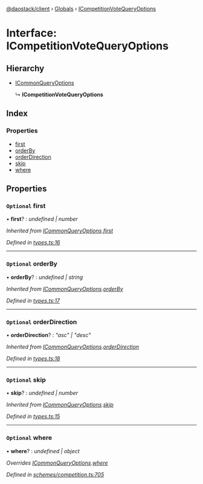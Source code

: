 [@daostack/client](../README.md) › [Globals](../globals.md) › [ICompetitionVoteQueryOptions](icompetitionvotequeryoptions.md)

# Interface: ICompetitionVoteQueryOptions

## Hierarchy

* [ICommonQueryOptions](icommonqueryoptions.md)

  ↳ **ICompetitionVoteQueryOptions**

## Index

### Properties

* [first](icompetitionvotequeryoptions.md#optional-first)
* [orderBy](icompetitionvotequeryoptions.md#optional-orderby)
* [orderDirection](icompetitionvotequeryoptions.md#optional-orderdirection)
* [skip](icompetitionvotequeryoptions.md#optional-skip)
* [where](icompetitionvotequeryoptions.md#optional-where)

## Properties

### `Optional` first

• **first**? : *undefined | number*

*Inherited from [ICommonQueryOptions](icommonqueryoptions.md).[first](icommonqueryoptions.md#optional-first)*

*Defined in [types.ts:16](https://github.com/daostack/client/blob/1bc237e/src/types.ts#L16)*

___

### `Optional` orderBy

• **orderBy**? : *undefined | string*

*Inherited from [ICommonQueryOptions](icommonqueryoptions.md).[orderBy](icommonqueryoptions.md#optional-orderby)*

*Defined in [types.ts:17](https://github.com/daostack/client/blob/1bc237e/src/types.ts#L17)*

___

### `Optional` orderDirection

• **orderDirection**? : *"asc" | "desc"*

*Inherited from [ICommonQueryOptions](icommonqueryoptions.md).[orderDirection](icommonqueryoptions.md#optional-orderdirection)*

*Defined in [types.ts:18](https://github.com/daostack/client/blob/1bc237e/src/types.ts#L18)*

___

### `Optional` skip

• **skip**? : *undefined | number*

*Inherited from [ICommonQueryOptions](icommonqueryoptions.md).[skip](icommonqueryoptions.md#optional-skip)*

*Defined in [types.ts:15](https://github.com/daostack/client/blob/1bc237e/src/types.ts#L15)*

___

### `Optional` where

• **where**? : *undefined | object*

*Overrides [ICommonQueryOptions](icommonqueryoptions.md).[where](icommonqueryoptions.md#optional-where)*

*Defined in [schemes/competition.ts:705](https://github.com/daostack/client/blob/1bc237e/src/schemes/competition.ts#L705)*
